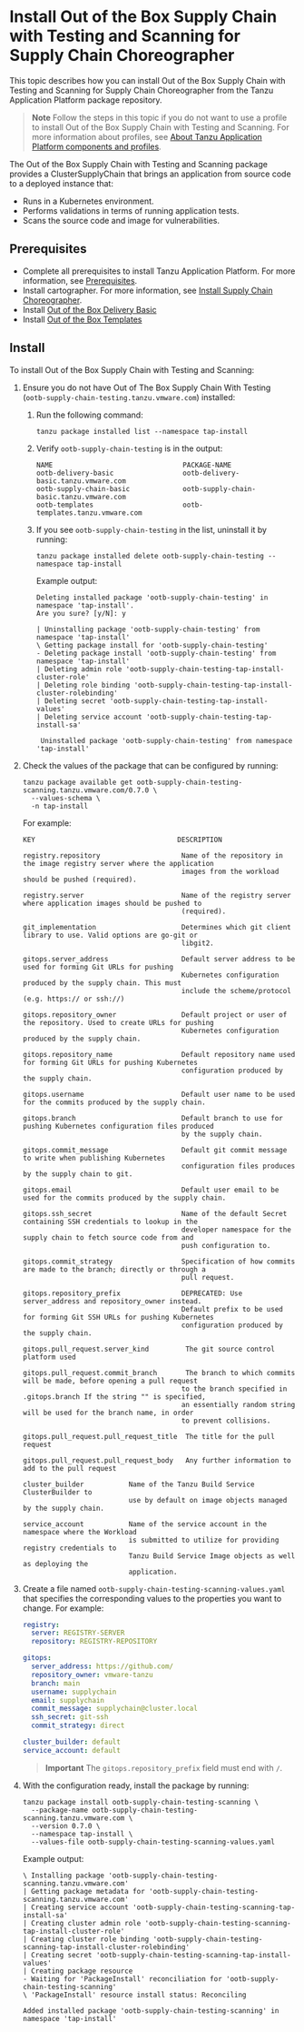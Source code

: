 # Install Out of the Box Supply Chain with Testing and Scanning for Supply Chain Choreographer

This topic describes how you can install Out of the Box Supply Chain with
Testing and Scanning for Supply Chain Choreographer from the Tanzu Application
Platform package repository.

> **Note** Follow the steps in this topic if you do not want to use a profile to install Out of the Box Supply Chain with Testing and Scanning. For more information about profiles, see [About Tanzu Application Platform components and profiles](../about-package-profiles.hbs.md).

The Out of the Box Supply Chain with Testing and Scanning package provides a
ClusterSupplyChain that brings an application from source code to a deployed
instance that:

- Runs in a Kubernetes environment.
- Performs validations in terms of running application tests.
- Scans the source code and image for vulnerabilities.


## <a id='ootb-sc-test-scan-prereqs'></a> Prerequisites

- Complete all prerequisites to install Tanzu Application Platform. For more information, see [Prerequisites](../prerequisites.md).
- Install cartographer. For more information, see [Install Supply Chain Choreographer](install-scc.md).
- Install [Out of the Box Delivery Basic](install-ootb-sc-basic.md)
- Install [Out of the Box Templates](install-ootb-templates.md)

## <a id='ins-ootb-sc-test-scan'></a> Install

To install Out of the Box Supply Chain with Testing and Scanning:

1. Ensure you do not have Out of The Box Supply Chain With Testing
(`ootb-supply-chain-testing.tanzu.vmware.com`) installed:

    1. Run the following command:

        ```console
        tanzu package installed list --namespace tap-install
        ```

    1. Verify `ootb-supply-chain-testing` is in the output:

        ```console
        NAME                                PACKAGE-NAME
        ootb-delivery-basic                 ootb-delivery-basic.tanzu.vmware.com
        ootb-supply-chain-basic             ootb-supply-chain-basic.tanzu.vmware.com
        ootb-templates                      ootb-templates.tanzu.vmware.com
        ```

    1. If you see `ootb-supply-chain-testing` in the list, uninstall it by running:

        ```console
        tanzu package installed delete ootb-supply-chain-testing --namespace tap-install
        ```

        Example output:

        ```console
        Deleting installed package 'ootb-supply-chain-testing' in namespace 'tap-install'.
        Are you sure? [y/N]: y

        | Uninstalling package 'ootb-supply-chain-testing' from namespace 'tap-install'
        \ Getting package install for 'ootb-supply-chain-testing'
        - Deleting package install 'ootb-supply-chain-testing' from namespace 'tap-install'
        | Deleting admin role 'ootb-supply-chain-testing-tap-install-cluster-role'
        | Deleting role binding 'ootb-supply-chain-testing-tap-install-cluster-rolebinding'
        | Deleting secret 'ootb-supply-chain-testing-tap-install-values'
        | Deleting service account 'ootb-supply-chain-testing-tap-install-sa'

         Uninstalled package 'ootb-supply-chain-testing' from namespace 'tap-install'
        ```

1. Check the values of the package that can be configured by running:

    ```console
    tanzu package available get ootb-supply-chain-testing-scanning.tanzu.vmware.com/0.7.0 \
      --values-schema \
      -n tap-install
    ```

    For example:

    ```console
    KEY                                   DESCRIPTION

    registry.repository                    Name of the repository in the image registry server where the application
                                           images from the workload should be pushed (required).

    registry.server                        Name of the registry server where application images should be pushed to
                                           (required).

    git_implementation                     Determines which git client library to use. Valid options are go-git or
                                           libgit2.

    gitops.server_address                  Default server address to be used for forming Git URLs for pushing
                                           Kubernetes configuration produced by the supply chain. This must
                                           include the scheme/protocol (e.g. https:// or ssh://)

    gitops.repository_owner                Default project or user of the repository. Used to create URLs for pushing
                                           Kubernetes configuration produced by the supply chain.

    gitops.repository_name                 Default repository name used for forming Git URLs for pushing Kubernetes
                                           configuration produced by the supply chain.

    gitops.username                        Default user name to be used for the commits produced by the supply chain.

    gitops.branch                          Default branch to use for pushing Kubernetes configuration files produced
                                           by the supply chain.

    gitops.commit_message                  Default git commit message to write when publishing Kubernetes
                                           configuration files produces by the supply chain to git.

    gitops.email                           Default user email to be used for the commits produced by the supply chain.

    gitops.ssh_secret                      Name of the default Secret containing SSH credentials to lookup in the
                                           developer namespace for the supply chain to fetch source code from and
                                           push configuration to.

    gitops.commit_strategy                 Specification of how commits are made to the branch; directly or through a
                                           pull request.

    gitops.repository_prefix               DEPRECATED: Use server_address and repository_owner instead.
                                           Default prefix to be used for forming Git SSH URLs for pushing Kubernetes
                                           configuration produced by the supply chain.

   gitops.pull_request.server_kind         The git source control platform used

   gitops.pull_request.commit_branch       The branch to which commits will be made, before opening a pull request
                                           to the branch specified in .gitops.branch If the string "" is specified,
                                           an essentially random string will be used for the branch name, in order
                                           to prevent collisions.

   gitops.pull_request.pull_request_title  The title for the pull request

   gitops.pull_request.pull_request_body   Any further information to add to the pull request

    cluster_builder           Name of the Tanzu Build Service ClusterBuilder to
                              use by default on image objects managed by the supply chain.

    service_account           Name of the service account in the namespace where the Workload
                              is submitted to utilize for providing registry credentials to
                              Tanzu Build Service Image objects as well as deploying the
                              application.
    ```

1. Create a file named `ootb-supply-chain-testing-scanning-values.yaml` that specifies
   the corresponding values to the properties you want to change. For example:

    ```yaml
    registry:
      server: REGISTRY-SERVER
      repository: REGISTRY-REPOSITORY

    gitops:
      server_address: https://github.com/
      repository_owner: vmware-tanzu
      branch: main
      username: supplychain
      email: supplychain
      commit_message: supplychain@cluster.local
      ssh_secret: git-ssh
      commit_strategy: direct

    cluster_builder: default
    service_account: default
    ```

    >**Important** The `gitops.repository_prefix` field must end with `/`.

1. With the configuration ready, install the package by running:


    ```console
    tanzu package install ootb-supply-chain-testing-scanning \
      --package-name ootb-supply-chain-testing-scanning.tanzu.vmware.com \
      --version 0.7.0 \
      --namespace tap-install \
      --values-file ootb-supply-chain-testing-scanning-values.yaml
    ```

    Example output:

    ```console
    \ Installing package 'ootb-supply-chain-testing-scanning.tanzu.vmware.com'
    | Getting package metadata for 'ootb-supply-chain-testing-scanning.tanzu.vmware.com'
    | Creating service account 'ootb-supply-chain-testing-scanning-tap-install-sa'
    | Creating cluster admin role 'ootb-supply-chain-testing-scanning-tap-install-cluster-role'
    | Creating cluster role binding 'ootb-supply-chain-testing-scanning-tap-install-cluster-rolebinding'
    | Creating secret 'ootb-supply-chain-testing-scanning-tap-install-values'
    | Creating package resource
    - Waiting for 'PackageInstall' reconciliation for 'ootb-supply-chain-testing-scanning'
    \ 'PackageInstall' resource install status: Reconciling

    Added installed package 'ootb-supply-chain-testing-scanning' in namespace 'tap-install'
    ```

